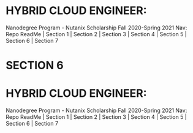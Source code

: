 # HYBRID CLOUD ENGINEER: 
Nanodegree Program - Nutanix Scholarship Fall 2020-Spring 2021
Nav: Repo ReadMe | Section 1 | Section 2 | Section 3 | Section 4 | Section 5 | Section 6 | Section 7 


# SECTION 6 


# HYBRID CLOUD ENGINEER: 
Nanodegree Program - Nutanix Scholarship Fall 2020-Spring 2021
Nav: Repo ReadMe | Section 1 | Section 2 | Section 3 | Section 4 | Section 5 | Section 6 | Section 7 